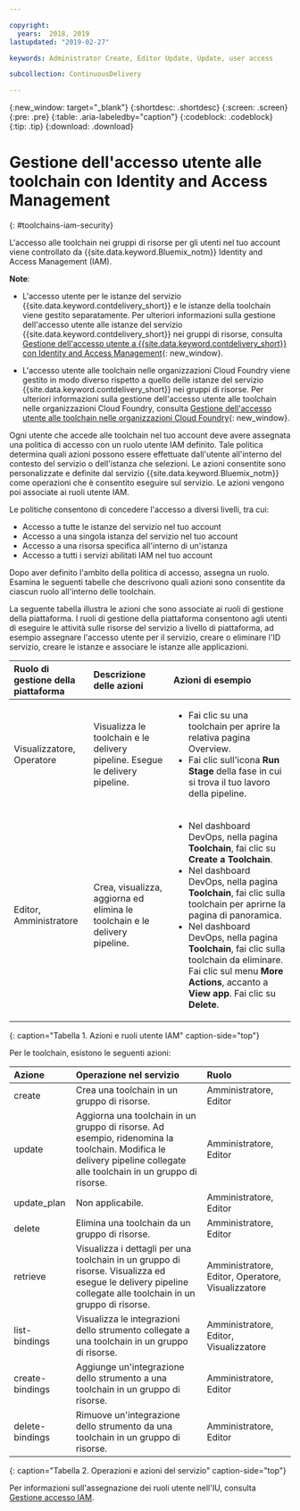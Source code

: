 ```yaml
---

copyright:
  years:  2018, 2019
lastupdated: "2019-02-27"

keywords: Administrator Create, Editor Update, Update, user access

subcollection: ContinuousDelivery

---
```


{:new_window: target="_blank"}
{:shortdesc: .shortdesc}
{:screen: .screen}
{:pre: .pre}
{:table: .aria-labeledby="caption"}
{:codeblock: .codeblock}
{:tip: .tip}
{:download: .download}


# Gestione dell'accesso utente alle toolchain con Identity and Access Management
{: #toolchains-iam-security}

L'accesso alle toolchain nei gruppi di risorse per gli utenti nel tuo account viene controllato da {{site.data.keyword.Bluemix_notm}} Identity and Access Management (IAM). 

**Note**: 

* L'accesso utente per le istanze del servizio {{site.data.keyword.contdelivery_short}} e le istanze della toolchain viene gestito separatamente. Per ulteriori informazioni sulla gestione dell'accesso utente alle istanze del servizio {{site.data.keyword.contdelivery_short}} nei gruppi di risorse, consulta [Gestione dell'accesso utente a {{site.data.keyword.contdelivery_short}} con Identity and Access Management](/docs/services/ContinuousDelivery?topic=ContinuousDelivery-cd-iam-security){: new_window}.

* L'accesso utente alle toolchain nelle organizzazioni Cloud Foundry viene gestito in modo diverso rispetto a quello delle istanze del servizio {{site.data.keyword.contdelivery_short}} nei gruppi di risorse. Per ulteriori informazioni sulla gestione dell'accesso utente alle toolchain nelle organizzazioni Cloud Foundry, consulta [Gestione dell'accesso utente alle toolchain nelle organizzazioni Cloud Foundry](/docs/services/ContinuousDelivery?topic=ContinuousDelivery-toolchains-using#managing_access_orgs){: new_window}.

Ogni utente che accede alle toolchain nel tuo account deve avere assegnata una politica di accesso con un ruolo utente IAM definito. Tale politica determina quali azioni possono essere effettuate dall'utente all'interno del contesto del servizio o dell'istanza che selezioni. Le azioni consentite sono personalizzate e definite dal servizio {{site.data.keyword.Bluemix_notm}} come operazioni che è consentito eseguire sul servizio. Le azioni vengono poi associate ai ruoli utente IAM.

Le politiche consentono di concedere l'accesso a diversi livelli, tra cui: 

* Accesso a tutte le istanze del servizio nel tuo account
* Accesso a una singola istanza del servizio nel tuo account
* Accesso a una risorsa specifica all'interno di un'istanza
* Accesso a tutti i servizi abilitati IAM nel tuo account

Dopo aver definito l'ambito della politica di accesso, assegna un ruolo. Esamina le seguenti tabelle che descrivono quali azioni sono consentite da ciascun ruolo all'interno delle toolchain.

La seguente tabella illustra le azioni che sono associate ai ruoli di gestione della piattaforma. I ruoli di gestione della piattaforma consentono agli utenti di eseguire le attività sulle risorse del servizio a livello di piattaforma, ad esempio assegnare l'accesso utente per il servizio, creare o eliminare l'ID servizio, creare le istanze e associare le istanze alle applicazioni.

| Ruolo di gestione della piattaforma | Descrizione delle azioni | Azioni di esempio|
|:-----------------|:-----------------|:-----------------|
| Visualizzatore, Operatore | Visualizza le toolchain e le delivery pipeline. Esegue le delivery pipeline. | <ul><li>Fai clic su una toolchain per aprire la relativa pagina Overview.</li><li>Fai clic sull'icona **Run Stage** della fase in cui si trova il tuo lavoro della pipeline.</li></ul> |
| Editor, Amministratore | Crea, visualizza, aggiorna ed elimina le toolchain e le delivery pipeline. |<ul><li>Nel dashboard DevOps, nella pagina **Toolchain**, fai clic su **Create a Toolchain**.</li><li>Nel dashboard DevOps, nella pagina **Toolchain**, fai clic sulla toolchain per aprirne la pagina di panoramica.</li><li>Nel dashboard DevOps, nella pagina **Toolchain**, fai clic sulla toolchain da eliminare. Fai clic sul menu **More Actions**, accanto a **View app**. Fai clic su **Delete**.</li></ul> |
{: caption="Tabella 1. Azioni e ruoli utente IAM" caption-side="top"}

 Per le toolchain, esistono le seguenti azioni:

| Azione | Operazione nel servizio | Ruolo
|:-----------------|:-----------------|:--------------|
| create | Crea una toolchain in un gruppo di risorse. | Amministratore, Editor |
| update | Aggiorna una toolchain in un gruppo di risorse. Ad esempio, ridenomina la toolchain. Modifica le delivery pipeline collegate alle toolchain in un gruppo di risorse. | Amministratore, Editor |
| update_plan | Non applicabile. | Amministratore, Editor |
| delete | Elimina una toolchain da un gruppo di risorse. | Amministratore, Editor |
| retrieve | Visualizza i dettagli per una toolchain in un gruppo di risorse. Visualizza ed esegue le delivery pipeline collegate alle toolchain in un gruppo di risorse. | Amministratore, Editor, Operatore, Visualizzatore |
| list-bindings | Visualizza le integrazioni dello strumento collegate a una toolchain in un gruppo di risorse. | Amministratore, Editor, Visualizzatore |
| create-bindings | Aggiunge un'integrazione dello strumento a una toolchain in un gruppo di risorse. | Amministratore, Editor |
| delete-bindings | Rimuove un'integrazione dello strumento da una toolchain in un gruppo di risorse. | Amministratore, Editor |
{: caption="Tabella 2. Operazioni e azioni del servizio" caption-side="top"}

Per informazioni sull'assegnazione dei ruoli utente nell'IU, consulta [Gestione accesso IAM](/docs/iam?topic=iam-iammanidaccser).

<!--This link is not live in production yet. Use https://console.bluemix.net/docs/iam/iamusermanage.html#iamusermanage until the link above is available in production.-->
